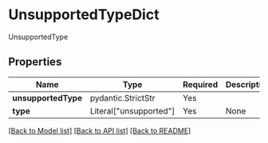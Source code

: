 # UnsupportedTypeDict

UnsupportedType

## Properties
| Name | Type | Required | Description |
| ------------ | ------------- | ------------- | ------------- |
**unsupportedType** | pydantic.StrictStr | Yes |  |
**type** | Literal["unsupported"] | Yes | None |


[[Back to Model list]](../../../../README.md#models-v2-link) [[Back to API list]](../../../../README.md#apis-v2-link) [[Back to README]](../../../../README.md)
